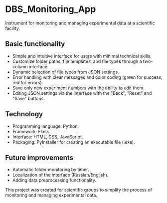# DBS_Monitoring_App
Instrument for monitoring and managing experimental data at a scientific facility.

## Basic functionality
- Simple and intuitive interface for users with minimal technical skills.
- Customize folder paths, file templates, and file types through a two-column interface.
- Dynamic selection of file types from JSON settings.
- Error handling with clear messages and color coding (green for success, red for errors).
- Save only new experiment numbers with the ability to edit them.
- Editing JSON settings via the interface with the "Back", "Reset" and "Save" buttons.

## Technology
- Programming language: Python.
- Framework: Flask.
- Interface: HTML, CSS, JavaScript.
- Packaging: PyInstaller for creating an executable file (.exe).

## Future improvements
- Automatic folder monitoring by timer.
- Localization of the interface (Russian/English).
- Adding data preprocessing functionality.

This project was created for scientific groups to simplify the process of monitoring and managing experimental data.